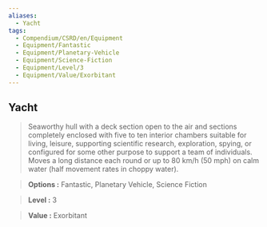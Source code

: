 ```yaml
---
aliases:
  - Yacht
tags:
  - Compendium/CSRD/en/Equipment
  - Equipment/Fantastic
  - Equipment/Planetary-Vehicle
  - Equipment/Science-Fiction
  - Equipment/Level/3
  - Equipment/Value/Exorbitant
---
```

    
      
## Yacht      
      
>Seaworthy hull with a deck section open to the air and sections completely enclosed with five to ten interior chambers suitable for living, leisure, supporting scientific research, exploration, spying, or configured for some other purpose to support a team of individuals. Moves a long distance each round or up to 80 km/h (50 mph) on calm water (half movement rates in choppy water).      
> **Options :** Fantastic, Planetary Vehicle, Science Fiction      
> **Level :** 3      
> **Value :** Exorbitant